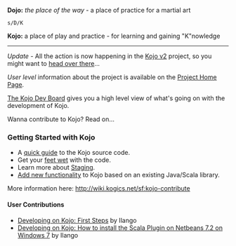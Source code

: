 **Dojo:** _the place of the way_ - a place of practice for a martial art

`s/D/K`

**Kojo:** a place of play and practice - for learning and gaining "K"nowledge


---


_Update_ - All the action is now happening in the [Kojo v2](http://code.google.com/p/kojolite/) project, so you might want to [head over there](http://code.google.com/p/kojolite/)...

_User level_ information about the project is available on the [Project Home Page](http://www.kogics.net/sf:kojo).

[The Kojo Dev Board](https://trello.com/b/hxgeMSOj) gives you a high level view of what's going on with the development of Kojo.

Wanna contribute to Kojo? Read on...

### Getting Started with Kojo ###
  * A [quick guide](CodeStructure.md) to the Kojo source code.
  * Get your [feet wet](StartCoding.md) with the code.
  * Learn more about [Staging](StagingModule.md).
  * [Add new functionality](IntegrateLibrary.md) to Kojo based on an existing Java/Scala library.

More information here: http://wiki.kogics.net/sf:kojo-contribute

#### User Contributions ####
  * [Developing on Kojo: First Steps](http://www.scalanirvana.com/2012/09/how-to-start-hacking-kojo.html) by Ilango
  * [Developing on Kojo: How to install the Scala Plugin on Netbeans 7.2 on Windows 7](http://www.scalanirvana.com/2012/10/how-to-set-up-scala-29-on-netbeans-72.html) by Ilango